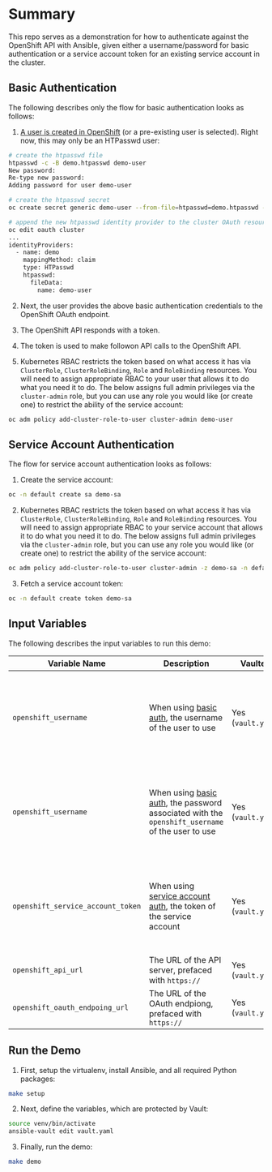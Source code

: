 # Summary

This repo serves as a demonstration for how to authenticate against the OpenShift API with Ansible, given
either a username/password for basic authentication or a service account token for an existing service
account in the cluster.


## Basic Authentication

The following describes only the flow for basic authentication looks as follows:

1. [A user is created in OpenShift](https://docs.redhat.com/en/documentation/openshift_container_platform/4.18/html/authentication_and_authorization/configuring-identity-providers#identity-provider-creating-htpasswd-file-linux_configuring-htpasswd-identity-provider) (or a pre-existing user is selected).  Right now, this may only be an HTPasswd user:

```bash
# create the htpasswd file
htpasswd -c -B demo.htpasswd demo-user
New password: 
Re-type new password: 
Adding password for user demo-user

# create the htpasswd secret
oc create secret generic demo-user --from-file=htpasswd=demo.htpasswd -n openshift-config

# append the new htpasswd identity provider to the cluster OAuth resource .identityProviders section
oc edit oauth cluster
...
identityProviders:
  - name: demo
    mappingMethod: claim
    type: HTPasswd
    htpasswd:
      fileData:
        name: demo-user
```

2. Next, the user provides the above basic authentication credentials to the OpenShift OAuth endpoint.

3. The OpenShift API responds with a token.

4. The token is used to make followon API calls to the OpenShift API.

5. Kubernetes RBAC restricts the token based on what access it has via `ClusterRole`, `ClusterRoleBinding`, `Role` 
and `RoleBinding` resources.  You will need to assign appropriate RBAC to your user that allows it to do 
what you need it to do.  The below assigns full admin privileges via the `cluster-admin` role, but you can use any role
you would like (or create one) to restrict the ability of the service account:

```bash
oc adm policy add-cluster-role-to-user cluster-admin demo-user
```


## Service Account Authentication

The flow for service account authentication looks as follows:

1. Create the service account:

```bash
oc -n default create sa demo-sa
```

2. Kubernetes RBAC restricts the token based on what access it has via `ClusterRole`, `ClusterRoleBinding`, `Role` 
and `RoleBinding` resources.  You will need to assign appropriate RBAC to your service account that allows it to do 
what you need it to do.  The below assigns full admin privileges via the `cluster-admin` role, but you can use any role
you would like (or create one) to restrict the ability of the service account:

```bash
oc adm policy add-cluster-role-to-user cluster-admin -z demo-sa -n default
```

3. Fetch a service account token:

```bash
oc -n default create token demo-sa
```

## Input Variables

The following describes the input variables to run this demo:

| Variable Name | Description | Vaulted | Required |
| --- | --- | --- | --- |
| `openshift_username` | When using [basic auth](#basic-authentication), the username of the user to use | Yes (`vault.yaml`) | No.  One of username and password or service account must be used. |
| `openshift_username` | When using [basic auth](#basic-authentication), the password associated with the `openshift_username` of the user to use | Yes (`vault.yaml`) | No.  One of username and password or service account must be used. |
| `openshift_service_account_token` | When using [service account auth](#service-account-authentication), the token of the service account | Yes (`vault.yaml`) | No.  One of username and password or service account must be used. |
| `openshift_api_url` | The URL of the API server, prefaced with `https://` | Yes (`vault.yaml`) | Yes |
| `openshift_oauth_endpoing_url` | The URL of the OAuth endpiong, prefaced with `https://` | Yes (`vault.yaml`) | Yes |


## Run the Demo

1. First, setup the virtualenv, install Ansible, and all required Python packages:

```bash
make setup
```

2. Next, define the variables, which are protected by Vault:

```bash
source venv/bin/activate
ansible-vault edit vault.yaml
```

3. Finally, run the demo:

```bash
make demo
```
